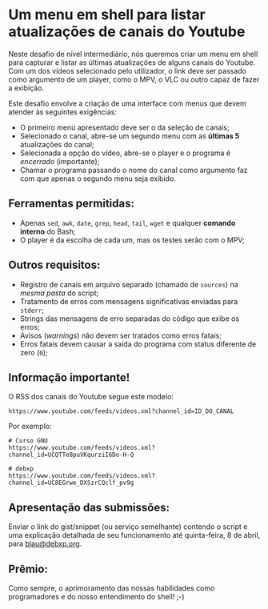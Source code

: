 # Um menu em shell para listar atualizações de canais do Youtube

Neste desafio de nível intermediário, nós queremos criar um menu em shell para capturar e listar as últimas atualizações de alguns canais do Youtube. Com um dos vídeos selecionado pelo utilizador, o link deve ser passado como argumento de um player, como o MPV, o VLC ou outro capaz de fazer a exibição.

Este desafio envolve a criação de uma interface com menus que devem atender às seguintes exigências:

* O primeiro menu apresentado deve ser o da seleção de canais;
* Selecionado o canal, abre-se um segundo menu com as **últimas 5** atualizações do canal;
* Selecionada a opção do vídeo, abre-se o player e o programa é _encerrado_ (importante);
* Chamar o programa passando o nome do canal como argumento faz com que apenas o segundo menu seja exibido.

## Ferramentas permitidas:

* Apenas `sed`, `awk`, `date`, `grep`, `head`, `tail`, `wget` e qualquer **comando interno** do Bash;
* O player é da escolha de cada um, mas os testes serão com o MPV;

## Outros requisitos:

* Registro de canais em arquivo separado (chamado de `sources`) na _mesma pasta_ do script;
* Tratamento de erros com mensagens significativas enviadas para `stderr`;
* Strings das mensagens de erro separadas do código que exibe os erros;
* Avisos (*warnings*) não devem ser tratados como erros fatais;
* Erros fatais devem causar a saída do programa com status diferente de zero (`0`);

## Informação importante!

O RSS dos canais do Youtube segue este modelo:

```
https://www.youtube.com/feeds/videos.xml?channel_id=ID_DO_CANAL
```

Por exemplo:

```
# Curso GNU
https://www.youtube.com/feeds/videos.xml?channel_id=UCQTTe8puVKqurziI6Do-H-Q

# debxp
https://www.youtube.com/feeds/videos.xml?channel_id=UC8EGrwe_DXSzrCQclf_pv9g
```

## Apresentação das submissões:

Enviar o link do gist/snippet (ou serviço semelhante) contendo o script e uma explicação detalhada de seu funcionamento até quinta-feira, 8 de abril, para blau@debxp.org.

## Prêmio:

Como sempre, o aprimoramento das nossas habilidades como programadores e do nosso entendimento do shell! ;-)